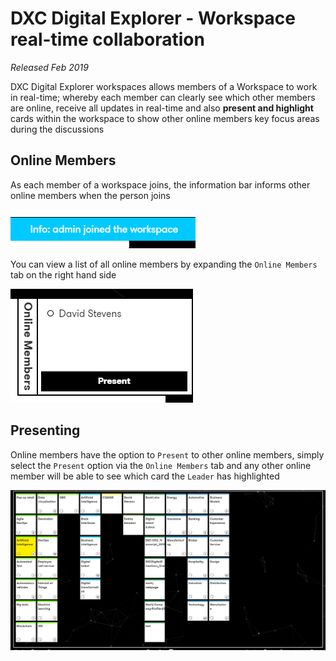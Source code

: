 # DXC Digital Explorer - Workspace real-time collaboration

_Released Feb 2019_
<br>

DXC Digital Explorer workspaces allows members of a Workspace to work in real-time; whereby each member can clearly see which other members are online, receive all updates in real-time and also **present and highlight** cards within the workspace to show other online members key focus areas during the discussions

## Online Members
As each member of a workspace joins, the information bar informs other online members when the person joins<br>

![image](images/workspace15.png)<br>

You can view a list of all online members by expanding the `Online Members` tab on the right hand side<br>

![image](images/workspace16.png)<br>


## Presenting
Online members have the option to `Present` to other online members, simply select the `Present` option via the `Online Members` tab and any other online member will be able to see which card the `Leader` has highlighted

![image](images/workspace17.png)<br>